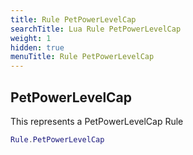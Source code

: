 ```yaml
---
title: Rule PetPowerLevelCap
searchTitle: Lua Rule PetPowerLevelCap
weight: 1
hidden: true
menuTitle: Rule PetPowerLevelCap
---
```

## PetPowerLevelCap

This represents a PetPowerLevelCap Rule
```lua
Rule.PetPowerLevelCap
```